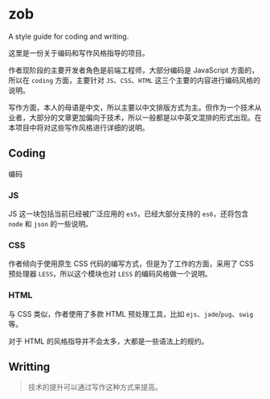 # zob

A style guide for coding and writing.

这里是一份关于编码和写作风格指导的项目。

作者现阶段的主要开发者角色是前端工程师，大部分编码是 JavaScript 方面的，所以在 `coding` 方面，主要针对 `JS`、`CSS`、`HTML` 这三个主要的内容进行编码风格的说明。

写作方面，本人的母语是中文，所以主要以中文排版方式为主。但作为一个技术从业者，大部分的文章更加偏向于技术，所以一般都是以中英文混排的形式出现。在本项目中将对这些写作风格进行详细的说明。

## Coding

编码

### JS

JS 这一块包括当前已经被广泛应用的 `es5`，已经大部分支持的 `es6`，还将包含 `node` 和 `json` 的一些说明。

### CSS

作者倾向于使用原生 CSS 代码的编写方式，但是为了工作的方面，采用了 CSS 预处理器 `LESS`，所以这个模块也对 `LESS` 的编码风格做一个说明。

### HTML

与 CSS 类似，作者使用了多款 HTML 预处理工具，比如 `ejs`、`jade`/`pug`、`swig` 等。

对于 HTML 的风格指导并不会太多，大都是一些语法上的规约。

## Writting

> 技术的提升可以通过写作这种方式来提高。





